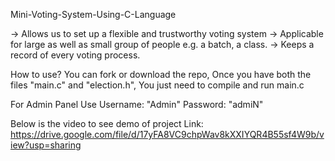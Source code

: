 Mini-Voting-System-Using-C-Language

-> Allows us to set up a flexible and trustworthy voting system
-> Applicable for large as well as small group of people e.g. a batch, a class.
-> Keeps a record of  every voting process.

How to use?
You can fork or download the repo, Once you have both the files "main.c" and "election.h", You just need to compile and run main.c


For Admin Panel Use Username: "Admin" Password: "admiN"

Below is the video to see demo of project
Link: https://drive.google.com/file/d/17yFA8VC9chpWav8kXXIYQR4B55sf4W9b/view?usp=sharing
